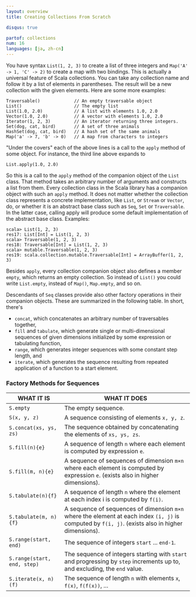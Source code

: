 ```yaml
---
layout: overview
title: Creating Collections From Scratch

disqus: true

partof: collections
num: 16
languages: [ja, zh-cn]
---
```


You have syntax `List(1, 2, 3)` to create a list of three integers and `Map('A' -> 1, 'C' -> 2)` to create a map with two bindings. This is actually a universal feature of Scala collections. You can take any collection name and follow it by a list of elements in parentheses. The result will be a new collection with the given elements. Here are some more examples:

    Traversable()             // An empty traversable object
    List()                    // The empty list
    List(1.0, 2.0)            // A list with elements 1.0, 2.0
    Vector(1.0, 2.0)          // A vector with elements 1.0, 2.0
    Iterator(1, 2, 3)         // An iterator returning three integers.
    Set(dog, cat, bird)       // A set of three animals
    HashSet(dog, cat, bird)   // A hash set of the same animals
    Map('a' -> 7, 'b' -> 0)   // A map from characters to integers

"Under the covers" each of the above lines is a call to the `apply` method of some object. For instance, the third line above expands to

    List.apply(1.0, 2.0)

So this is a call to the `apply` method of the companion object of the `List` class. That method takes an arbitrary number of arguments and constructs a list from them. Every collection class in the Scala library has a companion object with such an `apply` method. It does not matter whether the collection class represents a concrete implementation, like `List`, or `Stream` or `Vector`, do, or whether it is an abstract base class such as `Seq`, `Set` or `Traversable`. In the latter case, calling apply will produce some default implementation of the abstract base class. Examples:

    scala> List(1, 2, 3)
    res17: List[Int] = List(1, 2, 3)
    scala> Traversable(1, 2, 3)
    res18: Traversable[Int] = List(1, 2, 3)
    scala> mutable.Traversable(1, 2, 3)
    res19: scala.collection.mutable.Traversable[Int] = ArrayBuffer(1, 2, 3)

Besides `apply`, every collection companion object also defines a member `empty`, which returns an empty collection. So instead of `List()` you could write `List.empty`, instead of `Map()`, `Map.empty`, and so on.

Descendants of `Seq` classes provide also other factory operations in their companion objects. These are summarized in the following table. In short, there's

* `concat`, which concatenates an arbitrary number of traversables together,
* `fill` and `tabulate`, which generate single or multi-dimensional sequences of given dimensions initialized by some expression or tabulating function,
* `range`, which generates integer sequences with some constant step length, and
* `iterate`, which generates the sequence resulting from repeated application of a function to a start element.

### Factory Methods for Sequences

| WHAT IT IS  	  	        | WHAT IT DOES				     |
| ------       	       	    | ------					     |
|  `S.empty`         	    | The empty sequence. |
|  `S(x, y, z)`      	    | A sequence consisting of elements `x, y, z`. |
|  `S.concat(xs, ys, zs)`   | The sequence obtained by concatenating the elements of `xs, ys, zs`. |
|  `S.fill(n){e}`      	    | A sequence of length `n` where each element is computed by expression `e`. |
|  `S.fill(m, n){e}`        | A sequence of sequences of dimension `m×n` where each element is computed by expression `e`. (exists also in higher dimensions). |
|  `S.tabulate(n){f}`       | A sequence of length `n` where the element at each index i is computed by `f(i)`. |
|  `S.tabulate(m, n){f}`    | A sequence of sequences of dimension `m×n` where the element at each index `(i, j)` is computed by `f(i, j)`. (exists also in higher dimensions). |
|  `S.range(start, end)`    | The sequence of integers `start` ... `end-1`. |
|  `S.range(start, end, step)`| The sequence of integers starting with `start` and progressing by `step` increments up to, and excluding, the `end` value. |
|  `S.iterate(x, n)(f)`     | The sequence of length `n` with elements `x`, `f(x)`, `f(f(x))`, ... |

